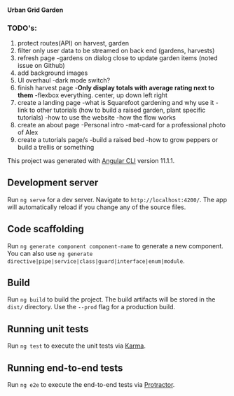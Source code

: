 #### Urban Grid Garden



### TODO's:

1. protect routes(API) on harvest, garden
2. filter only user data to be streamed on back end (gardens, harvests)
4. refresh page -gardens on dialog close to update garden items (noted issue on Github)
5. add background images
6. UI overhaul
  -dark mode switch?
8. finish harvest page
  -**Only display totals with average rating next to them**
  -flexbox everything. center, up down left right
9. create a landing page
  -what is Squarefoot gardening and why use it
  -link to other tutorials (how to build a raised garden, plant specific tutorials)
  -how to use the website
    -how the flow works
10. create an about page
  -Personal intro
  -mat-card for a professional photo of Alex
12. create a tutorials page/s
  -build a raised bed
  -how to grow peppers or build a trellis or something
  






This project was generated with [Angular CLI](https://github.com/angular/angular-cli) version 11.1.1.

## Development server

Run `ng serve` for a dev server. Navigate to `http://localhost:4200/`. The app will automatically reload if you change any of the source files.

## Code scaffolding

Run `ng generate component component-name` to generate a new component. You can also use `ng generate directive|pipe|service|class|guard|interface|enum|module`.

## Build

Run `ng build` to build the project. The build artifacts will be stored in the `dist/` directory. Use the `--prod` flag for a production build.

## Running unit tests

Run `ng test` to execute the unit tests via [Karma](https://karma-runner.github.io).

## Running end-to-end tests

Run `ng e2e` to execute the end-to-end tests via [Protractor](http://www.protractortest.org/).

